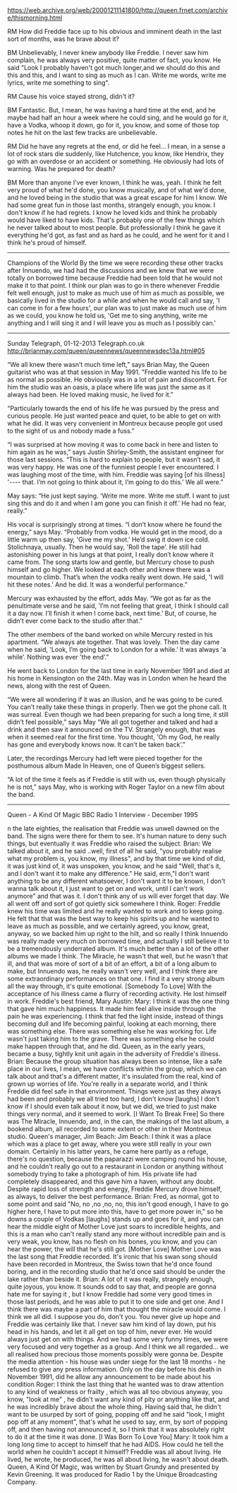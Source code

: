 
https://web.archive.org/web/20001211141800/http://queen.frnet.com/archive/thismorning.html

RM How did Freddie face up to his obvious and imminent death in the last sort of months, was he brave about it?

BM Unbelievably, I never knew anybody like Freddie. I never saw him complain, he was always very positive, quite matter of fact, you know. He said "Look I probably haven't got much longer,and we should do this and this and this, and I want to sing as much as I can. Write me words, write me lyrics, write me something to sing".

RM Cause his voice stayed strong, didn't it?

BM Fantastic. But, I mean, he was having a hard time at the end, and he maybe had half an hour a week where he could sing, and he would go for it, have a Vodka, whoop it down, go for it, you know, and some of those top notes he hit on the last few tracks are unbelievable.

RM Did he have any regrets at the end, or did he feel... I mean, in a sense a lot of rock stars die suddenly, like Hutchence, you know, like Hendrix, they go with an overdose or an accident or something. He obviously had lots of warning. Was he prepared for death?

BM More than anyone I've ever known, I think he was, yeah. I think he felt very proud of what he'd done, you know musically, and of what we'd done, and he loved being in the studio that was a great escape for him I know. We had some great fun in those last months, strangely enough, you know. I don't know if he had regrets. I know he loved kids and think he probably would have liked to have kids. That's probably one of the few things which he never talked about to most people. But professionally I think he gave it everything he'd got, as fast and as hard as he could, and he went for it and I think he's proud of himself.

----

Champions of the World
By the time we were recording these other tracks after Innuendo, we had had the discussions and we knew that we were totally on borrowed time because Freddie had been told that he would not make it to that point. I think our plan was to go in there whenever Freddie felt well enough, just to make as much use of him as much as possible, we basically lived in the studio for a while and when he would call and say, 'I can come in for a few hours', our plan was to just make as much use of him as we could, you know he told us, 'Get me to sing anything, write me anything and I will sing it and I will leave you as much as I possibly can.'

----

Sunday Telegraph, 01-12-2013 Telegraph.co.uk
http://brianmay.com/queen/queennews/queennewsdec13a.html#05

“We all knew there wasn’t much time left,” says Brian May, the Queen guitarist who was at that session in May 1991. "Freddie wanted his life to be as normal as possible. He obviously was in a lot of pain and discomfort. For him the studio was an oasis, a place where life was just the same as it always had been. He loved making music, he lived for it.”

“Particularly towards the end of his life he was pursued by the press and curious people. He just wanted peace and quiet, to be able to get on with what he did. It was very convenient in Montreux because people got used to the sight of us and nobody made a fuss.”

“I was surprised at how moving it was to come back in here and listen to him again as he was,” says Justin Shirley-Smith, the assistant engineer for those last sessions. “This is hard to explain to people, but it wasn’t sad, it was very happy. He was one of the funniest people I ever encountered. I was laughing most of the time, with him. Freddie was saying [of his illness] '---- that. I’m not going to think about it, I’m going to do this.’ We all were.”

May says: “He just kept saying. 'Write me more. Write me stuff. I want to just sing this and do it and when I am gone you can finish it off.’ He had no fear, really.”

His vocal is surprisingly strong at times. “I don’t know where he found the energy,” says May. “Probably from vodka. He would get in the mood, do a little warm up then say, 'Give me my shot.’ He’d swig it down ice cold. Stolichnaya, usually. Then he would say, 'Roll the tape’. He still had astonishing power in his lungs at that point, I really don’t know where it came from. The song starts low and gentle, but Mercury chose to push himself and go higher. We looked at each other and knew there was a mountain to climb. That’s when the vodka really went down. He said, 'I will hit these notes.’ And he did. It was a wonderful performance.”

Mercury was exhausted by the effort, adds May. “We got as far as the penultimate verse and he said, 'I’m not feeling that great, I think I should call it a day now. I’ll finish it when I come back, next time.’ But, of course, he didn’t ever come back to the studio after that.”

The other members of the band worked on while Mercury rested in his apartment. “We always ate together. That was lovely. Then the day came when he said, 'Look, I’m going back to London for a while.’ It was always 'a while’. Nothing was ever 'the end’.”

He went back to London for the last time in early November 1991 and died at his home in Kensington on the 24th. May was in London when he heard the news, along with the rest of Queen.

“We were all wondering if it was an illusion, and he was going to be cured. You can’t really take these things in properly. Then we got the phone call. It was surreal. Even though we had been preparing for such a long time, it still didn’t feel possible,” says May “We all got together and talked and had a drink and then saw it announced on the TV. Strangely enough, that was when it seemed real for the first time. You thought, 'Oh my God, he really has gone and everybody knows now. It can’t be taken back’.”

Later, the recordings Mercury had left were pieced together for the posthumous album Made In Heaven, one of Queen’s biggest sellers.

“A lot of the time it feels as if Freddie is still with us, even though physically he is not,” says May, who is working with Roger Taylor on a new film about the band.

----

Queen - A Kind Of Magic
BBC Radio 1 Interview - December 1995

n the late eighties, the realisation that Freddie was unwell dawned on the band. The signs were there for them to see. It's human nature to deny such things, but eventually it was Freddie who raised the subject.
Brian: We talked about it, and he said ..well, first of all he said, "you probably realise what my problem is, you know, my illness", and by that time we kind of did, it was just kind of, it was unspoken, you know, and he said "Well, that's it, and I don't want it to make any difference." He said, erm,"I don't want anything to be any different whatsoever, I don't want it to be known, I don't wanna talk about it, I just want to get on and work, until I can't work anymore" and that was it. I don't think any of us will ever forget that day. We all went off and sort of got quietly sick somewhere I think.
Roger: Freddie knew his time was limited and he really wanted to work and to keep going. He felt that that was the best way to keep his spirits up and he wanted to leave as much as possible, and we certainly agreed, you know, great, anyway, so we backed him up right to the hilt, and so really I think Innuendo was really made very much on borrowed time, and actually I still believe it to be a tremendously underrated album. It's much better than a lot of the other albums we made I think. The Miracle, he wasn't that well, but he wasn't that ill, and that was more of sort of a bit of an effort, a bit of a long album to make, but Innuendo was, he really wasn't very well, and I think there are some extraordinary performances on that one. I find it a very strong album all the way through, it's quite emotional.
[Somebody To Love]
With the acceptance of his illness came a flurry of recording activity. He lost himself in work. Freddie's best friend, Mary Austin:
Mary: I think it was the one thing that gave him much happiness. It made him feel alive inside through the pain he was experiencing. I think that fed the light inside, instead of things becoming dull and life becoming painful, looking at each morning, there was something else. There was something else he was working for. Life wasn't just taking him to the grave. There was something else he could make happen through that, and he did.
Queen, as in the early years, became a busy, tightly knit unit again in the adversity of Freddie's illness.
Brian: Because the group situation has always been so intense, like a safe place in our lives, I mean, we have conflicts within the group, which we can talk about and that's a different matter, it's insulated from the real, kind of grown up worries of life. You're really in a separate world, and I think Freddie did feel safe in that environment. Things were just as they always had been and probably we all tried too hard, I don't know [laughs] I don't know if I should even talk about it now, but we did, we tried to just make things very normal, and it seemed to work.
[I Want To Break Free]
So there was The Miracle, Innuendo, and, in the can, the makings of the last album, a bookend album, all recorded to some extent or other in their Montreux studio. Queen's manager, Jim Beach:
Jim Beach: I think it was a place which was a place to get away, where you were still really in your own domain. Certainly in his latter years, he came here partly as a refuge, there's no question, because the paparazzi were camping round his house, and he couldn't really go out to a restaurant in London or anything without somebody trying to take a photograph of him. His private life had completely disappeared, and this gave him a haven, without any doubt.
Despite rapid loss of strength and energy, Freddie Mercury drove himself, as always, to deliver the best performance.
Brian: Fred, as normal, got to some point and said "No, no ,no ,no, no, this isn't good enough, I have to go higher here, I have to put more into this, have to get more power in," so he downs a couple of Vodkas [laughs] stands up and goes for it, and you can hear the middle eight of Mother Love just soars to incredible heights, and this is a man who can't really stand any more without incredible pain and is very weak, you know, has no flesh on his bones, you know, and you can hear the power, the will that he's still got.
[Mother Love]
Mother Love was the last song that Freddie recorded. It's ironic that his swan song should have been recorded in Montreux, the Swiss town that he'd once found boring, and in the recording studio that he'd once said should be under the lake rather than beside it.
Brian: A lot of it was really, strangely enough, quite joyous, you know. It sounds odd to say that, and people are gonna hate me for saying it , but I know Freddie had some very good times in those last periods, and he was able to put it to one side and get one. And I think there was maybe a part of him that thought the miracle would come. I think we all did. I suppose you do, don't you. You never give up hope and Freddie was certainly like that. I never saw him kind of lay down, put his head in his hands, and let it all get on top of him, never ever. He would always just get on with things. And we had some very funny times, we were very focused and very together as a group. And I think we all regarded... we all realised how precious those moments possibly were gonna be.
Despite the media attention - his house was under siege for the last 18 months - he refused to give any press information. Only on the day before his death in November 1991, did he allow any announcement to be made about his condition
Roger: I think the last thing that he wanted was to draw attention to any kind of weakness or frailty , which was all too obvious anyway, you know, "look at me" , he didn't want any kind of pity or anything like that, and he was incredibly brave about the whole thing. Having said that, he didn't want to be usurped by sort of going, popping off and he said "look, I might pop off at any moment", that's what he used to say, erm, by sort of popping off, and then having not announced it, so I think that it was absolutely right to do it at the time it was done.
[I Was Born To Love You]
Mary: It took him a long long time to accept to himself that he had AIDS. How could he tell the world when he couldn't accept it himself? Freddie was all about living. He lived, he wrote, he produced, he was all about living, he wasn't about death.
Queen, A Kind Of Magic, was written by Stuart Grundy and presented by Kevin Greening. It was produced for Radio 1 by the Unique Broadcasting Company.